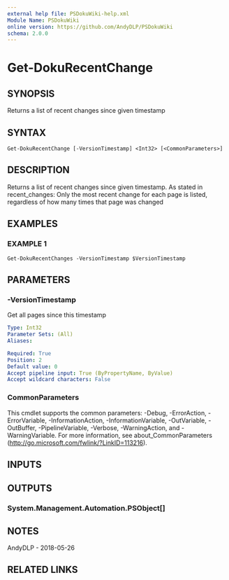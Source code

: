 ```yaml
---
external help file: PSDokuWiki-help.xml
Module Name: PSDokuWiki
online version: https://github.com/AndyDLP/PSDokuWiki
schema: 2.0.0
---
```


# Get-DokuRecentChange

## SYNOPSIS
Returns a list of recent changes since given timestamp

## SYNTAX

```
Get-DokuRecentChange [-VersionTimestamp] <Int32> [<CommonParameters>]
```

## DESCRIPTION
Returns a list of recent changes since given timestamp.
As stated in recent_changes: Only the most recent change for each page is listed, regardless of how many times that page was changed

## EXAMPLES

### EXAMPLE 1
```
Get-DokuRecentChanges -VersionTimestamp $VersionTimestamp
```

## PARAMETERS

### -VersionTimestamp
Get all pages since this timestamp

```yaml
Type: Int32
Parameter Sets: (All)
Aliases:

Required: True
Position: 2
Default value: 0
Accept pipeline input: True (ByPropertyName, ByValue)
Accept wildcard characters: False
```

### CommonParameters
This cmdlet supports the common parameters: -Debug, -ErrorAction, -ErrorVariable, -InformationAction, -InformationVariable, -OutVariable, -OutBuffer, -PipelineVariable, -Verbose, -WarningAction, and -WarningVariable.
For more information, see about_CommonParameters (http://go.microsoft.com/fwlink/?LinkID=113216).

## INPUTS

## OUTPUTS

### System.Management.Automation.PSObject[]
## NOTES
AndyDLP - 2018-05-26

## RELATED LINKS
